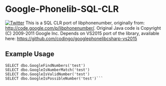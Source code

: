 # Google-Phonelib-SQL-CLR
[![Twitter](https://img.shields.io/badge/twitter-@codingo__-blue.svg)](https://twitter.com/codingo_)
This is a SQL CLR port of libphonenumber, originally from: http://code.google.com/p/libphonenumber/. Original Java code is Copyright (C) 2009-2011 Google Inc. Depends on VS2015 port of the library, available here: https://github.com/codingo/googlephonelibcsharp-vs2015

## Example Usage

```SELECT dbo.GooglePhoneLibSqlFunction('test')
SELECT dbo.GoogleFindNumbers('test')
SELECT dbo.GoogleIsNumberMatch('test')
SELECT dbo.GoogleIsValidNumber('test')
SELECT dbo.GoogleIsPossibleNumber('test')```
